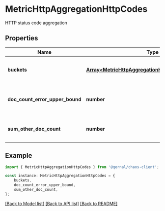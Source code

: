 # MetricHttpAggregationHttpCodes

HTTP status code aggregation

## Properties

Name | Type | Description | Notes
------------ | ------------- | ------------- | -------------
**buckets** | [**Array&lt;MetricHttpAggregationHttpCodesBucketsInner&gt;**](MetricHttpAggregationHttpCodesBucketsInner.md) | Array of unique http status codes | [optional] [default to undefined]
**doc_count_error_upper_bound** | **number** | Upper bound of error in document count | [optional] [default to undefined]
**sum_other_doc_count** | **number** | Sum of other document counts | [optional] [default to undefined]

## Example

```typescript
import { MetricHttpAggregationHttpCodes } from '@qernal/chaos-client';

const instance: MetricHttpAggregationHttpCodes = {
    buckets,
    doc_count_error_upper_bound,
    sum_other_doc_count,
};
```

[[Back to Model list]](../README.md#documentation-for-models) [[Back to API list]](../README.md#documentation-for-api-endpoints) [[Back to README]](../README.md)
